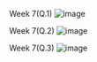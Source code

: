 Week 7(Q.1) ![image](https://github.com/NishthaTikoo27/DAA/assets/125014091/ad278d4d-6c74-45ad-b389-73db9f993634)

Week 7(Q.2) ![image](https://github.com/NishthaTikoo27/DAA/assets/125014091/2b77494b-9b1b-4fde-874a-afa0763a01b6)

Week 7(Q.3) ![image](https://github.com/NishthaTikoo27/DAA/assets/125014091/47fa132c-ec8f-41d9-94f8-980f00095c0e)

